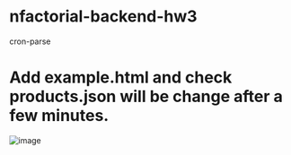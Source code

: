 # nfactorial-backend-hw3
cron-parse


# Add example.html and check products.json will be change after a few minutes.  

![image](https://github.com/RozimuratKBTU/nfactorial-backend-hw3/assets/122789645/c45cb7cb-ef37-4d61-8989-d5062b77a96c)
